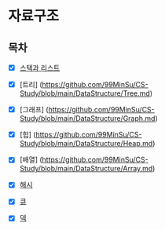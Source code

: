 # 자료구조

## 목차

* [x] [스택과 리스트](https://github.com/99MinSu/CS-Study/blob/main/DataStructure/Stack&List.md)

* [x] [트리] (https://github.com/99MinSu/CS-Study/blob/main/DataStructure/Tree.md)

* [x] [그래프] (https://github.com/99MinSu/CS-Study/blob/main/DataStructure/Graph.md)

* [x] [힙] (https://github.com/99MinSu/CS-Study/blob/main/DataStructure/Heap.md)

* [x] [배열] (https://github.com/99MinSu/CS-Study/blob/main/DataStructure/Array.md)

* [x] [해시](https://github.com/99MinSu/CS-Study/blob/main/DataStructure/Hash.md)

* [x] [큐](https://github.com/99MinSu/CS-Study/blob/main/DataStructure/Queue.md)

* [x] [덱](https://github.com/99MinSu/CS-Study/blob/main/DataStructure/Dequeue.md)


